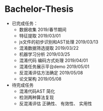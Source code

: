 # Bachelor-Thesis

- 已完成任务：
  - 数据收集  2019/春节期间
  - 特征提取  2019/03/01
  - js文件的初步识别和AST处理  2019/03/13
  - 混淆数据筛选提取   2019/03/22
  - 机器学习分析 2019/03/25
  - 混淆代码 编码方式处理 2019/04/01
  - 混淆任务展示平台demo 2019/05/01
  - 反混淆评估方法确定 2019/05/08
  - 论文架构 2019/05/08
- 待完成任务
  - 混淆代码AST   简化
  - 检测两种算法复现
  - 反混淆评估   正确性、 有效性、  实用性